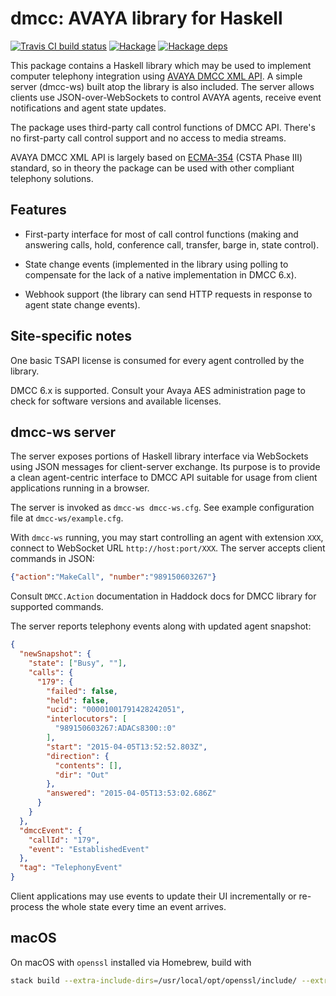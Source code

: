 # dmcc: AVAYA library for Haskell

[![Travis CI build status](https://travis-ci.org/f-me/dmcc.svg)](https://travis-ci.org/f-me/dmcc)
[![Hackage](https://img.shields.io/hackage/v/dmcc.svg?colorB=5e5184&style=flat)](https://hackage.haskell.org/package/dmcc)
[![Hackage deps](https://img.shields.io/hackage-deps/v/dmcc.svg)](http://packdeps.haskellers.com/feed?needle=dmcc)

This package contains a Haskell library which may be used to implement
computer telephony integration using [AVAYA DMCC XML API][dmcc-api]. A
simple server (dmcc-ws) built atop the library is also included. The
server allows clients use JSON-over-WebSockets to control AVAYA
agents, receive event notifications and agent state updates.

The package uses third-party call control functions of DMCC API.
There's no first-party call control support and no access to media
streams.

AVAYA DMCC XML API is largely based on [ECMA-354][] (CSTA Phase III)
standard, so in theory the package can be used with other compliant
telephony solutions.

## Features

- First-party interface for most of call control functions (making and
  answering calls, hold, conference call, transfer, barge in, state
  control).

- State change events (implemented in the library using polling to
  compensate for the lack of a native implementation in DMCC 6.x).

- Webhook support (the library can send HTTP requests in response to
  agent state change events).

## Site-specific notes

One basic TSAPI license is consumed for every agent controlled by
the library.

DMCC 6.x is supported. Consult your Avaya AES administration page to
check for software versions and available licenses.

## dmcc-ws server

The server exposes portions of Haskell library interface via
WebSockets using JSON messages for client-server exchange. Its purpose
is to provide a clean agent-centric interface to DMCC API suitable for
usage from client applications running in a browser.

The server is invoked as `dmcc-ws dmcc-ws.cfg`. See example
configuration file at `dmcc-ws/example.cfg`.

With `dmcc-ws` running, you may start controlling an agent with
extension `XXX`, connect to WebSocket URL `http://host:port/XXX`. The
server accepts client commands in JSON:

```json
{"action":"MakeCall", "number":"989150603267"}
```

Consult `DMCC.Action` documentation in Haddock docs for DMCC library
for supported commands.

The server reports telephony events along with updated agent snapshot:

```json
{
  "newSnapshot": {
    "state": ["Busy", ""],
    "calls": {
      "179": {
        "failed": false,
        "held": false,
        "ucid": "00001001791428242051",
        "interlocutors": [
          "989150603267:ADACs8300::0"
        ],
        "start": "2015-04-05T13:52:52.803Z",
        "direction": {
          "contents": [],
          "dir": "Out"
        },
        "answered": "2015-04-05T13:53:02.686Z"
      }
    }
  },
  "dmccEvent": {
    "callId": "179",
    "event": "EstablishedEvent"
  },
  "tag": "TelephonyEvent"
}
```

Client applications may use events to update their UI incrementally or
re-process the whole state every time an event arrives.

## macOS

On macOS with `openssl` installed via Homebrew, build with

```bash
stack build --extra-include-dirs=/usr/local/opt/openssl/include/ --extra-lib-dirs=/usr/local/opt/openssl/lib/
```

[dmcc-api]: https://www.devconnectprogram.com/site/global/products_resources/avaya_aura_application_enablement_services/interfaces/dmcc/overview/index.gsp

[ecma-354]: http://www.ecma-international.org/publications/standards/Ecma-354.htm
